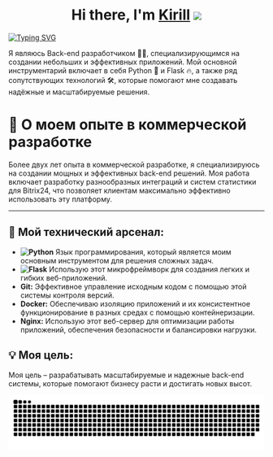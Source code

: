 <h1 align="center">Hi there, I'm <a href="https://t.me/lolipof" target="_blank">Kirill</a> 
<img src="https://github.com/blackcater/blackcater/raw/main/images/Hi.gif" height="32"/></h1>


[![Typing SVG](https://readme-typing-svg.herokuapp.com?color=%2336BCF7&lines=Junior+back-end+developer)](https://git.io/typing-svg)

Я являюсь Back-end разработчиком 🧑‍💻, специализирующимся на создании небольших и эффективных приложений. Мой основной инструментарий включает в себя Python 🐍 и Flask 🔥, а также ряд сопутствующих технологий 🛠️, которые помогают мне создавать надёжные и масштабируемые решения.


# 🚀 О моем опыте в коммерческой разработке
Более двух лет опыта в коммерческой разработке, я специализируюсь на создании мощных и эффективных back-end решений. Моя работа включает разработку разнообразных интеграций и систем статистики для Bitrix24, что позволяет клиентам максимально эффективно использовать эту платформу.

---

## 🔧 Мой технический арсенал:

- **![Python](https://img.shields.io/badge/python-3670A0?style=for-the-badge&logo=python&logoColor=ffdd54)** Язык программирования, который является моим основным инструментом для решения сложных задач.
- **![Flask](https://img.shields.io/badge/flask-%23000.svg?style=for-the-badge&logo=flask&logoColor=white)** Использую этот микрофреймворк для создания легких и гибких веб-приложений.
- **Git:** Эффективное управление исходным кодом с помощью этой системы контроля версий.
- **Docker:** Обеспечиваю изоляцию приложений и их консистентное функционирование в разных средах с помощью контейнеризации.
- **Nginx:** Использую этот веб-сервер для оптимизации работы приложений, обеспечения безопасности и балансировки нагрузки.

## 💡 Моя цель:

Моя цель – разрабатывать масштабируемые и надежные back-end системы, которые помогают бизнесу расти и достигать новых высот.

<picture>
  <source
    media="(prefers-color-scheme: dark)"
    srcset="https://raw.githubusercontent.com/platane/snk/output/github-contribution-grid-snake-dark.svg"
  />
  <source
    media="(prefers-color-scheme: light)"
    srcset="https://raw.githubusercontent.com/platane/snk/output/github-contribution-grid-snake.svg"
  />
  <img
    alt="github contribution grid snake animation"
    src="https://raw.githubusercontent.com/platane/snk/output/github-contribution-grid-snake.svg"
  />
</picture>
